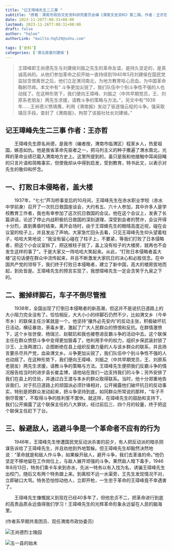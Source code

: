 ```yaml
---
title: "记王璋峰先生二三事 "
subtitle: "原载：渭南市政协文史资料研究委员会编《渭南文史资料》第二辑，作者：王亦哲"
date: 2023-11-26T7:00:31+08:00
lastmod: 2023-11-26T7:00:31+08:00
draft: false
author: "hqlee"
authorLink: "mailto:hq529@sohu.com"

tags: [‘史料’]
categories: ['渭北英豪刘建侯']
---
```



>王璋峰即王尚德先生与刘建侯刘振之先生的革命友谊，是持久坚定的，是真诚高尚的。从他们参加革命之前开始一直持续到1940年5月刘建侯在国民党监狱含恨离世之后，他们立足渭河南北，为地方教育呕心沥血，为中国革命鞠躬尽瘁。本文中有“ 斗争更加尖锐了，我们队伍中个别斗争性不强的人也动摇了。在这种形势下，我们便向王璋峰、刘振之（中共早期党员，王、刘原系老朋友）两先生求援，请教斗争的策略与方法。”，另文中有“1939年……王尚德义愤填膺，利用《渭南报》发动了驱逐强云程的斗争。强采取镇压手段，查封了《渭南报》，拘禁了该报社社长刘建侯。”


## 记王璋峰先生二三事  作者：王亦哲


　　王璋峰先生原名尚德，是我市（编者按，渭南市临渭区）程家乡人，热爱祖国，嫉恶如仇。他是我省革命先驱者之一，把马列主义的种子撒遍了渭水南北，光辉的革命业绩已载入渭南地方史上。这里所提到的，虽只是我和他接触中耳闻目睹的只言片语和简略事实，但使我却从中得到启发，受到教育，特书此文，以表示对先生的敬仰和怀念。

## 一、打败日本侵略者，盖大楼
　　1937年，“七七”芦沟桥事变后的10月间，王璋峰先生在赤水职业学校（赤水中学前身）召开了一次抗日救国座谈会，大约有五、六十人参加，其中许多人是学校教育工作者，我也有幸参加了这次抗日救国的会议。他在这个会议上，发表了长篇讲话，论述了停止内战积极抗日救国的深刻道理，深受到会者的赞许，会议开得十分烈，直到黄昏时结束。离开会场时，由于王璋蜂先生的眼晴高度近视，碰在会议室的柱子上，并且发出了声响。大家急忙回头去看，只见王璋峰先生仰头望着柱子，哈哈大笑地说：“我没有留心碰在了柱子上，不要紧，等我们打败了日本侵略者，把这个小会议室拆了，把这根柱子拔了，盖上没有柱子的大楼房，就再也不会发生这样的事了”。于是大家又一阵哈哈大笑起来。从此，“打败日本侵略者盖大楼”这句话便在群众中流传起来，并且不断激发大家抗日的决心和必胜信念。在中国共产党的领导下，我们终于打败日本侵略者，建立了新中国，高大的楼房拔地而起，到处皆是。王璋峰先生的预言实现了，我想璋峰先生一定会含笑于九泉之下的。


## 二、搬掉绊脚石，车子不倒尽管推
　　1938年，全国出现了打倒日本侵略者的新高潮，但这并不是说抗日道路上的大小阻力完全没有了。恰恰相反，大大小小的绊脚石仍然不少，比如渭文乡（今辛市乡）的联保主任沙某就是一个。他坚持“攘外必先安内”的反动主张，积极破坏抗日活动，横征暴敛，荼毒乡里，激起了广大人民群众的愤恨和反抗。在群情激愤下，这个乡张世俊、杨瑞兰、赵毓玑和我也被卷进反霸斗争的活动中去。这个联保主任在群众愤怒斗争中变得更加狠毒了，他利用手中的权力，组织乡保武装封锁了沙王、上涨两渡口，企图断绝在县上组织反霸力量的人与该乡群众的联系，并且扬言要杀尽共产党，血染渭文乡。斗争更加尖锐了，我们队伍中个别斗争性不强的人也动摇了。在这种形势下，我们便向王璋峰、刘振之（中共早期党员，王、刘原系老朋友）两先生求援，请教斗争的策略与方法。王璋峰先生便把我们反霸斗争的情况报告给当时的进步县长崔孟博，请他站在我们一边支持我们的斗争；另外安排了我们在县上的住处，并通过白王渡与本乡的群众取得联系。当时，他十分郑重地告诉我们，对于抗日道路上的顽国派必须针锋相对，公开揭露他们破坏抗日的反动事实，特别是把群众发动起来，把斗争坚持到底，如同群众所常说的那样，“车子不倒尽管推”，不取得斗争的胜利誓不罢休。就这样，在璋峰先生的鼓励和支持下，我们公开揭露了这个联保主任的八大罪状，经过前后三、四个月的较量，终于把这个联保主任赶下了台。

## 三、躲避敌人，逃避斗争是一个革命者不应有的行为
　　1946年，王璋峰先生惨遭国民党反动派杀害的前夕，有人把反动派的暗杀阴谋告诉给了王璋峰先生，并且劝他到外地暂躲。但王璋峰先生却毅然决然地说：“革命就是和敌人作斗争，如果躲开敌人，避开斗争，我们去革谁的命。”他仍坚定不移地留在工作岗位上，与敌人展开顽强的斗争。果然敌人暗下毒手，1946年8月13日，特务们乘卡车来到赤水，先派一特务以有入找为名，诱骗王璋峰先生出校门，随后又有两个特务跟上来。到离校不远一水渠旁，王先生发现情况不对，立即破口大骂。特务恐怕惊动他人，立即开枪，一生忠于革命的王璋峰竟不幸遇害了。


　　王璋峰先生慷慨就义到现在已经40多年了，但他忠贞不二，把革命进行到底的高贵品质永远值得我们学习！王璋峰先生的光辉革命形象永远留在人民的脑海里。

(作者系早期共青团员、现任渭南市政协委员)

![王尚德烈士陵园](/images/ljh/ljh038-1.png "王尚德烈士陵园为纪念陕西地区共青团最早创建人、地区农民运动旗手、陕东革命教育家王尚德烈士而修建")

![五一县的始末](/images/ljh/ljh037-1.jpg "渭南市政协文史资料研究委员会编《渭南文史资料》第二辑")

